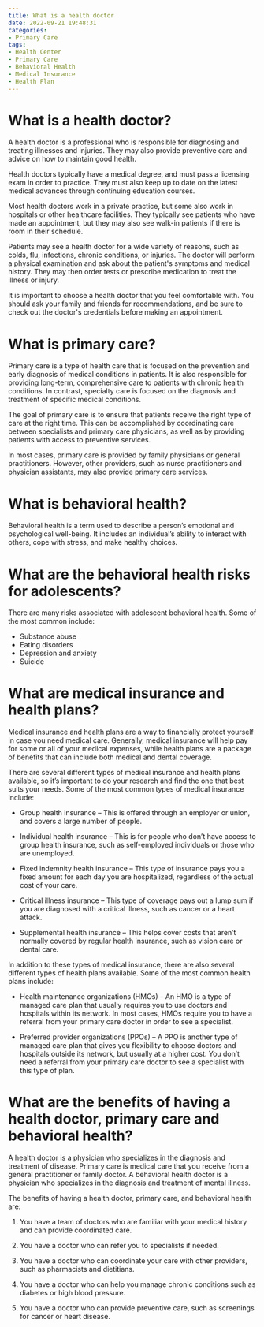 ```yaml
---
title: What is a health doctor
date: 2022-09-21 19:48:31
categories:
- Primary Care
tags:
- Health Center
- Primary Care
- Behavioral Health
- Medical Insurance
- Health Plan
---
```



#  What is a health doctor?

A health doctor is a professional who is responsible for diagnosing and treating illnesses and injuries. They may also provide preventive care and advice on how to maintain good health.

Health doctors typically have a medical degree, and must pass a licensing exam in order to practice. They must also keep up to date on the latest medical advances through continuing education courses.

Most health doctors work in a private practice, but some also work in hospitals or other healthcare facilities. They typically see patients who have made an appointment, but they may also see walk-in patients if there is room in their schedule.

Patients may see a health doctor for a wide variety of reasons, such as colds, flu, infections, chronic conditions, or injuries. The doctor will perform a physical examination and ask about the patient's symptoms and medical history. They may then order tests or prescribe medication to treat the illness or injury.

It is important to choose a health doctor that you feel comfortable with. You should ask your family and friends for recommendations, and be sure to check out the doctor's credentials before making an appointment.

#  What is primary care?

Primary care is a type of health care that is focused on the prevention and early diagnosis of medical conditions in patients. It is also responsible for providing long-term, comprehensive care to patients with chronic health conditions. In contrast, specialty care is focused on the diagnosis and treatment of specific medical conditions.

The goal of primary care is to ensure that patients receive the right type of care at the right time. This can be accomplished by coordinating care between specialists and primary care physicians, as well as by providing patients with access to preventive services.

In most cases, primary care is provided by family physicians or general practitioners. However, other providers, such as nurse practitioners and physician assistants, may also provide primary care services.

#  What is behavioral health?

Behavioral health is a term used to describe a person’s emotional and psychological well-being. It includes an individual’s ability to interact with others, cope with stress, and make healthy choices.

# What are the behavioral health risks for adolescents?

There are many risks associated with adolescent behavioral health. Some of the most common include:

* Substance abuse
 * Eating disorders
 * Depression and anxiety
 * Suicide

#  What are medical insurance and health plans?

Medical insurance and health plans are a way to financially protect yourself in case you need medical care. Generally, medical insurance will help pay for some or all of your medical expenses, while health plans are a package of benefits that can include both medical and dental coverage.

There are several different types of medical insurance and health plans available, so it’s important to do your research and find the one that best suits your needs. Some of the most common types of medical insurance include:

* Group health insurance – This is offered through an employer or union, and covers a large number of people.

* Individual health insurance – This is for people who don’t have access to group health insurance, such as self-employed individuals or those who are unemployed.

* Fixed indemnity health insurance – This type of insurance pays you a fixed amount for each day you are hospitalized, regardless of the actual cost of your care.

* Critical illness insurance – This type of coverage pays out a lump sum if you are diagnosed with a critical illness, such as cancer or a heart attack.

* Supplemental health insurance – This helps cover costs that aren’t normally covered by regular health insurance, such as vision care or dental care.

In addition to these types of medical insurance, there are also several different types of health plans available. Some of the most common health plans include:

* Health maintenance organizations (HMOs) – An HMO is a type of managed care plan that usually requires you to use doctors and hospitals within its network. In most cases, HMOs require you to have a referral from your primary care doctor in order to see a specialist.

* Preferred provider organizations (PPOs) – A PPO is another type of managed care plan that gives you flexibility to choose doctors and hospitals outside its network, but usually at a higher cost. You don’t need a referral from your primary care doctor to see a specialist with this type of plan.

#  What are the benefits of having a health doctor, primary care and behavioral health?

A health doctor is a physician who specializes in the diagnosis and treatment of disease. Primary care is medical care that you receive from a general practitioner or family doctor. A behavioral health doctor is a physician who specializes in the diagnosis and treatment of mental illness.

The benefits of having a health doctor, primary care, and behavioral health are:

1) You have a team of doctors who are familiar with your medical history and can provide coordinated care.

2) You have a doctor who can refer you to specialists if needed.

3) You have a doctor who can coordinate your care with other providers, such as pharmacists and dietitians.

4) You have a doctor who can help you manage chronic conditions such as diabetes or high blood pressure.

5) You have a doctor who can provide preventive care, such as screenings for cancer or heart disease.
